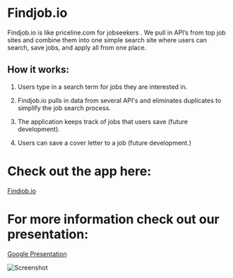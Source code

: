 # Findjob.io

Findjob.io is like priceline.com for jobseekers . We pull in API’s from top job sites and combine them into one simple search site where users can search, save jobs, and apply all from one place. 

## How it works:

1. Users type in a search term for jobs they are interested in.

2. Findjob.io pulls in data from several API's and eliminates duplicates to simplify the job search process.

3. The application keeps track of jobs that users save (future development).

4. Users can save a cover letter to a job (future development.)

# Check out the app here:
[Findjob.io](https://nameless-ocean-71188.herokuapp.com/)

# For more information check out our presentation:
[Google Presentation](https://docs.google.com/presentation/d/1y3bOhJGm6MEJRMJuaAeyWJDNWRE9nxKlrEuitiA2jWw/edit?usp=sharing)

![Screenshot](https://raw.githubusercontent.com/liftoffsbc/findjoc/master/client/src/img/screenshot.png)




